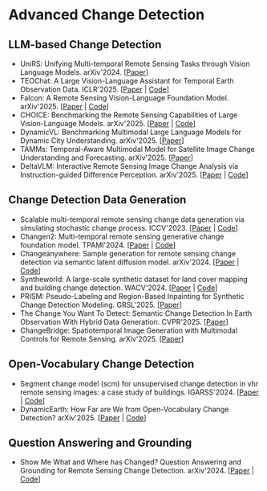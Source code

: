 # Advanced Change Detection

## LLM-based Change Detection

- UniRS: Unifying Multi-temporal Remote Sensing Tasks through Vision Language Models. arXiv'2024. [[Paper](https://arxiv.org/abs/2412.20742)]
- TEOChat: A Large Vision-Language Assistant for Temporal Earth Observation Data. ICLR'2025. [[Paper](https://arxiv.org/abs/2410.06234) | [Code](https://github.com/ermongroup/TEOChat)]
- Falcon: A Remote Sensing Vision-Language Foundation Model. arXiv'2025. [[Paper](https://arxiv.org/abs/2503.11070) | [Code](https://github.com/TianHuiLab/Falcon)]
- CHOICE: Benchmarking the Remote Sensing Capabilities of Large Vision-Language Models. arXiv'2025. [[Paper](https://arxiv.org/abs/2411.18145) | [Code](https://github.com/ShawnAn-WHU/CHOICE)]
- DynamicVL: Benchmarking Multimodal Large Language Models for Dynamic City Understanding. arXiv'2025. [[Paper](https://arxiv.org/abs/2505.21076)]
- TAMMs: Temporal-Aware Multimodal Model for Satellite Image Change Understanding and Forecasting. arXiv'2025. [[Paper](https://arxiv.org/abs/2506.18862)]
- DeltaVLM: Interactive Remote Sensing Image Change Analysis via Instruction-guided Difference Perception. arXiv'2025. [[Paper](https://arxiv.org/abs/2507.22346) | [Code](https://github.com/hanlinwu/DeltaVLM)]

## Change Detection Data Generation

- Scalable multi-temporal remote sensing change data generation via simulating stochastic change process. ICCV'2023. [[Paper](https://openaccess.thecvf.com/content/ICCV2023/html/Zheng_Scalable_Multi-Temporal_Remote_Sensing_Change_Data_Generation_via_Simulating_Stochastic_ICCV_2023_paper.html) | [Code](https://github.com/Z-Zheng/Changen)]
- Changen2: Multi-temporal remote sensing generative change foundation model. TPAMI'2024. [[Paper](https://ieeexplore.ieee.org/abstract/document/10713915) | [Code](https://github.com/Z-Zheng/pytorch-change-models)]
- Changeanywhere: Sample generation for remote sensing change detection via semantic latent diffusion model. arXiv'2024. [[Paper](https://arxiv.org/abs/2404.08892) | [Code](https://github.com/tangkai-RS/ChangeAnywhere)]
- Syntheworld: A large-scale synthetic dataset for land cover mapping and building change detection. WACV'2024. [[Paper](https://openaccess.thecvf.com/content/WACV2024/html/Song_SyntheWorld_A_Large-Scale_Synthetic_Dataset_for_Land_Cover_Mapping_and_WACV_2024_paper.html) | [Code](https://github.com/JTRNEO/SyntheWorld)]
- PRISM: Pseudo-Labeling and Region-Based Inpainting for Synthetic Change Detection Modeling. GRSL'2025. [[Paper](https://ieeexplore.ieee.org/abstract/document/11002524)]
- The Change You Want To Detect: Semantic Change Detection In Earth Observation With Hybrid Data Generation. CVPR'2025. [[Paper](https://openaccess.thecvf.com/content/CVPR2025/html/Benidir_The_Change_You_Want_To_Detect_Semantic_Change_Detection_In_CVPR_2025_paper.html)]
- ChangeBridge: Spatiotemporal Image Generation with Multimodal Controls for Remote Sensing. arXiv'2025. [[Paper](https://arxiv.org/abs/2507.04678)]

## Open-Vocabulary Change Detection

- Segment change model (scm) for unsupervised change detection in vhr remote sensing images: a case study of buildings. IGARSS'2024. [[Paper](https://arxiv.org/abs/2312.16410) | [Code](https://github.com/StephenApX/UCD-SCM)]
- DynamicEarth: How Far are We from Open-Vocabulary Change Detection? arXiv'2025. [[Paper](https://arxiv.org/abs/2501.12931) | [Code](https://likyoo.github.io/DynamicEarth)]

## Question Answering and Grounding

- Show Me What and Where has Changed? Question Answering and Grounding for Remote Sensing Change Detection. arXiv'2024. [[Paper](https://arxiv.org/abs/2410.23828) | [Code](https://github.com/like413/VisTA)]
